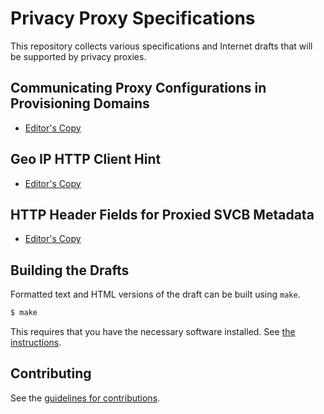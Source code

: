 # Privacy Proxy Specifications

This repository collects various specifications and Internet drafts that will be supported by privacy proxies.

## Communicating Proxy Configurations in Provisioning Domains

* [Editor's Copy](https://tfpauly.github.io/privacy-proxy/#go.draft-pauly-intarea-proxy-config-pvd.html)

## Geo IP HTTP Client Hint

* [Editor's Copy](https://tfpauly.github.io/privacy-proxy/#go.draft-pauly-httpbis-geoip-hint.html)

## HTTP Header Fields for Proxied SVCB Metadata

* [Editor's Copy](https://tfpauly.github.io/privacy-proxy/#go.draft-proxied-svcb-headers.html)

## Building the Drafts

Formatted text and HTML versions of the draft can be built using `make`.

```sh
$ make
```

This requires that you have the necessary software installed.  See
[the instructions](https://github.com/martinthomson/i-d-template/blob/master/doc/SETUP.md).


## Contributing

See the
[guidelines for contributions](https://github.com/tfpauly/privacy-proxy/blob/main/CONTRIBUTING.md).
